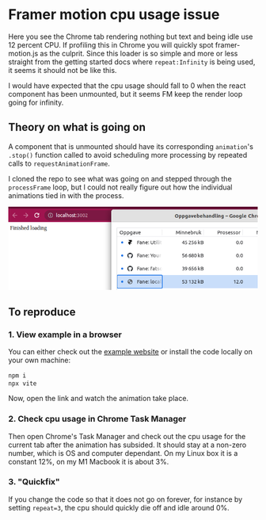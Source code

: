 # Framer motion cpu usage issue

Here you see the Chrome tab rendering nothing but text and being idle use 12 percent CPU.
If profiling this in Chrome you will quickly spot framer-motion.js as the culprit.
Since this loader is so simple and more or less straight from the getting started docs
where `repeat:Infinity` is being used, it seems it should not be like this.

I would have expected that the cpu usage should fall to 0 when the react component 
has been unmounted, but it seems FM keep the render loop going for infinity. 

## Theory on what is going on
A component that is unmounted should have its corresponding `animation`'s `.stop()` function called to avoid scheduling more processing by repeated calls to `requestAnimationFrame`. 

I cloned the repo to see what was going on and stepped through the `processFrame` loop, but I could not really figure out how the individual animations tied in with the process.

![cpu usage 12%](./.assets/cpu-usage.png)

## To reproduce
### 1. View example in a browser
You can either check out the [example website](https://fatso83.github.io/issue-reproductions/framer-motion-cpu-issue/) or install the code locally on your own machine:

```
npm i
npx vite
```
Now, open the link and watch the animation take place. 

### 2. Check cpu usage in Chrome Task Manager
Then open Chrome's Task Manager and check out the cpu usage for the current tab after the animation has subsided.  It should stay at a non-zero number, which is OS and computer dependant. On my Linux box it is a constant 12%, on my M1 Macbook it is about 3%. 

### 3. "Quickfix"
If you change the code so that it does not go on forever, for instance by setting `repeat=3`, the cpu should quickly die off and idle around 0%.
